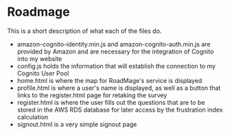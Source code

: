 # Roadmage

This is a short description of what each of the files do.

- amazon-cognito-identity.min.js and amazon-cognito-auth.min.js are provided by Amazon and are necessary for the integration of Cognito into my website
- config.js holds the information that will establish the connection to my Cognito User Pool
- home.html is where the map for RoadMage's service is displayed
- profile.html is where a user's name is displayed, as well as a button that links to the register.html page for retaking the survey
- register.html is where the user fills out the questions that are to be stored in the AWS RDS database for later access by the frustration index calculation
- signout.html is a very simple signout page
